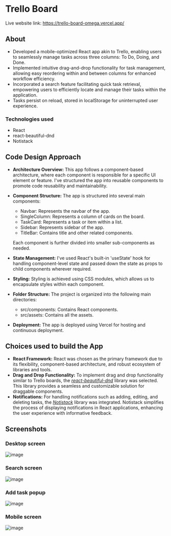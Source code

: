 # Trello Board

Live website link: https://trello-board-omega.vercel.app/

## About 
- Developed a mobile-optimized React app akin to Trello, enabling users to seamlessly manage tasks across three columns: To Do, Doing, and Done.
- Implemented intuitive drag-and-drop functionality for task management, allowing easy reordering within and between columns for enhanced workflow efficiency.
- Incorporated a search feature facilitating quick task retrieval, empowering users to efficiently locate and manage their tasks within the application.
- Tasks persist on reload, stored in localStorage for uninterrupted user experience.

### Technologies used
- React
- react-beautiful-dnd
- Notistack

## Code Design Approach
- **Architecture Overview:** This app follows a component-based architecture, where each component is responsible for a specific UI element or feature. I've structured the app into reusable components to promote code reusability and maintainability.

- **Component Structure:** The app is structured into several main components:
  - Navbar: Represents the navbar of the app.
  - SingleColumn: Represents a column of cards on the board.
  - TaskCard: Represents a task or item within a list.
  - Sidebar: Represents sidebar of the app.
  - TitleBar: Contains title and other related components. 

  Each component is further divided into smaller sub-components as needed.

- **State Management:** I've used React's built-in 'useState' hook for handling component-level state and passed down the state as props to child components wherever required.

- **Styling:** Styling is achieved using CSS modules, which allows us to encapsulate styles within each component.

- **Folder Structure:** The project is organized into the following main directories:
  - src/components: Contains React components.
  - src/assets: Contains all the assets.

- **Deployment:** The app is deployed using Vercel for hosting and continuous deployment.

## Choices used to build the App
-  **React Framework:** React was chosen as the primary framework due to its flexibility, component-based architecture, and robust ecosystem of libraries and tools.
-  **Drag and Drop Functionality:** To implement drag and drop functionality similar to Trello boards, the [_react-beautiful-dnd_](https://www.npmjs.com/package/react-beautiful-dnd) library was selected. This library provides a seamless and customizable solution for draggable components.
-  **Notifications:** For handling notifications such as adding, editing, and deleting tasks, the [_Notistack_](https://www.npmjs.com/package/notistack) library was integrated. Notistack simplifies the process of displaying notifications in React applications, enhancing the user experience with informative feedback.

## Screenshots
### Desktop screen
![image](https://github.com/SHUBHAM-126/Trello-board/assets/73948769/6381a23e-096f-4541-86c0-5771f96de1ec)

### Search screen
![image](https://github.com/SHUBHAM-126/Trello-board/assets/73948769/873a08bb-b4ff-4506-a256-993d56aa29f1)

### Add task popup
![image](https://github.com/SHUBHAM-126/Trello-board/assets/73948769/e6457516-325d-470e-b883-77126d2321b9)

### Mobile screen
![image](https://github.com/SHUBHAM-126/Trello-board/assets/73948769/48813e20-8064-4655-80e3-ed45b3d03ae2)
